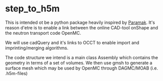 # step_to_h5m
This is intended ot be a python package heavily inspired by [Paramak](https://github.com/fusion_energy/paramak).
It's reason d'etre is to enable a link between the online CAD-tool onShape and the neutron transport code OpenMC.

We will use cadQuery and it's links to OCCT to enable import and imprinting/merging algorithms.

The code structure we intend is a main class Assembly which contains the geometry in terms of a set of volumes.
We then use gmsh to generate a surface mesh which may be used by OpenMC through DAGMC/MOAB (i.e. .h5m-files)
